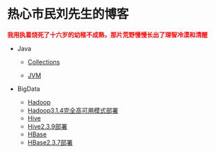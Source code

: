 # 热心市民刘先生的博客

<font color="red">**我用执着烧死了十六岁的幼稚不成熟，那片荒野慢慢长出了理智冷漠和清醒**</font>



- Java

  - [Collections](https://github.com/SuperLh/blog/blob/main/Java/Collections/Collections.md)

  - [JVM](https://github.com/SuperLh/blog/blob/main/Java/JVM/JVM.md)

- BigData

  - [Hadoop](https://github.com/SuperLh/blog/blob/main/BigData/Hadoop/Hadoop.md)
  - [Hadoop3.1.4完全高可用模式部署](https://github.com/SuperLh/blog/blob/main/BigData/Hadoop/Hadoop3.1.4%E5%AE%8C%E5%85%A8%E9%AB%98%E5%8F%AF%E7%94%A8%E6%A8%A1%E5%BC%8F%E9%83%A8%E7%BD%B2.md)
  - [Hive](https://github.com/SuperLh/blog/blob/main/BigData/Hive/Hive.md)
  - [Hive2.3.9部署](https://github.com/SuperLh/blog/blob/main/BigData/Hive/Hive2.3.9%E9%83%A8%E7%BD%B2.md)
  - [HBase](https://github.com/SuperLh/blog/blob/main/BigData/HBase/HBase.md)
  - [HBase2.3.7部署](https://github.com/SuperLh/blog/blob/main/BigData/HBase/HBase2.3.7%E9%83%A8%E7%BD%B2.md)

